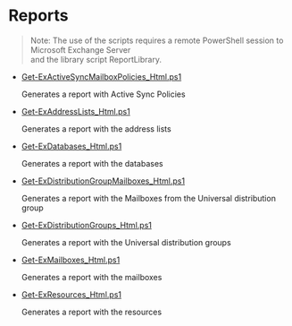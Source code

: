 # Reports

> Note: The use of the scripts requires a remote PowerShell session to Microsoft Exchange Server<br>
  and the library script ReportLibrary.

+ [Get-ExActiveSyncMailboxPolicies_Html.ps1](./Get-ExActiveSyncMailboxPolicies_Html.ps1)

  Generates a report with Active Sync Policies

+ [Get-ExAddressLists_Html.ps1](./Get-ExAddressLists_Html.ps1)

  Generates a report with the address lists

+ [Get-ExDatabases_Html.ps1](./Get-ExDatabases_Html.ps1)

  Generates a report with the databases

+ [Get-ExDistributionGroupMailboxes_Html.ps1](./Get-ExDistributionGroupMailboxes_Html.ps1)

  Generates a report with the Mailboxes from the Universal distribution group

+ [Get-ExDistributionGroups_Html.ps1](./Get-ExDistributionGroups_Html.ps1)

  Generates a report with the Universal distribution groups

+ [Get-ExMailboxes_Html.ps1](./Get-ExMailboxes_Html.ps1)

  Generates a report with the mailboxes

+ [Get-ExResources_Html.ps1](./Get-ExResources_Html.ps1)

  Generates a report with the resources